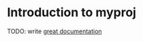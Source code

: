 # Introduction to myproj

TODO: write [great documentation](http://jacobian.org/writing/great-documentation/what-to-write/)

